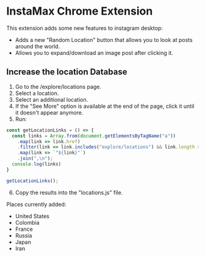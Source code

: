 # InstaMax Chrome Extension

This extension adds some new features to instagram desktop:
- Adds a new "Random Location" button that allows you to look at posts around the world.
- Allows you to expand/download an image post after clicking it.


## Increase the location Database

1. Go to the /explore/locations page.
2. Select a location.
3. Select an additional location.
4. If the "See More" option is available at the end of the page, click it until it doesn't appear anymore.
5. Run: 
```js 
const getLocationLinks = () => {
  const links = Array.from(document.getElementsByTagName("a"))
    .map(link => link.href)
    .filter(link => link.includes("explore/locations") && link.length > 44)
    .map(link => `"${link}"`)
    .join(",\n");
  console.log(links)
}

getLocationLinks();
```
6. Copy the results into the "locations.js" file.

Places currently added:
- United States
- Colombia
- France
- Russia
- Japan
- Iran